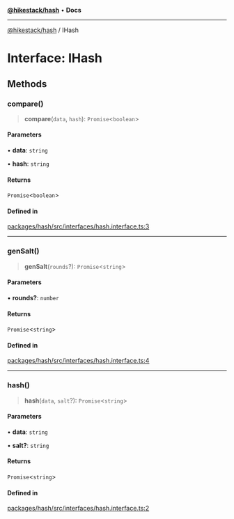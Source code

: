 [**@hikestack/hash**](/official/reference/hash/index.md) • **Docs**

***

[@hikestack/hash](/official/reference/hash/globals.md) / IHash

# Interface: IHash

## Methods

### compare()

> **compare**(`data`, `hash`): `Promise`\<`boolean`\>

#### Parameters

• **data**: `string`

• **hash**: `string`

#### Returns

`Promise`\<`boolean`\>

#### Defined in

[packages/hash/src/interfaces/hash.interface.ts:3](https://github.com/hikestack/hike/blob/110006a71b16d35b8305bd3bea8f80d291c9c609/packages/hash/src/interfaces/hash.interface.ts#L3)

***

### genSalt()

> **genSalt**(`rounds`?): `Promise`\<`string`\>

#### Parameters

• **rounds?**: `number`

#### Returns

`Promise`\<`string`\>

#### Defined in

[packages/hash/src/interfaces/hash.interface.ts:4](https://github.com/hikestack/hike/blob/110006a71b16d35b8305bd3bea8f80d291c9c609/packages/hash/src/interfaces/hash.interface.ts#L4)

***

### hash()

> **hash**(`data`, `salt`?): `Promise`\<`string`\>

#### Parameters

• **data**: `string`

• **salt?**: `string`

#### Returns

`Promise`\<`string`\>

#### Defined in

[packages/hash/src/interfaces/hash.interface.ts:2](https://github.com/hikestack/hike/blob/110006a71b16d35b8305bd3bea8f80d291c9c609/packages/hash/src/interfaces/hash.interface.ts#L2)
